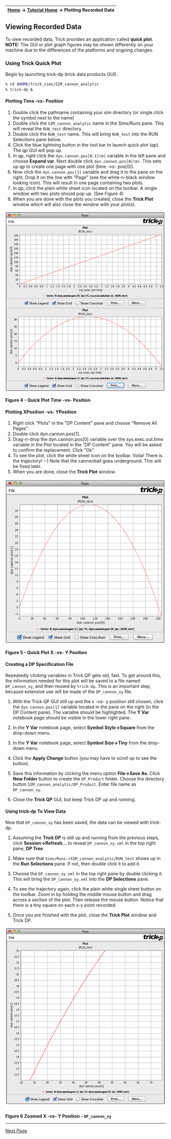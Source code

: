 | [Home](/trick) → [Tutorial Home](Tutorial) → Plotting Recorded Data |
|-------------------------------------------------------------------|

<a id=viewing-recorded-data></a>
## Viewing Recorded Data

To view recorded data, Trick provides an application called **quick plot**.
**NOTE:** The GUI or plot graph figures may be shown differently on your
machine due to the differences of the platforms and ongoing changes.

### Using Trick Quick Plot
Begin by launching trick-dp (trick data products GUI).

```bash
% cd $HOME/trick_sims/SIM_cannon_analytic
% trick-dp &
```

#### Plotting Time -vs- Position
1. Double click the pathname containing your sim directory (or single
click the symbol next to the name)
1. Double click the `SIM_cannon_analytic` name in the Sims/Runs pane.
This will reveal the `RUN_test` directory.
1. Double click the `RUN_test` name. This will bring `RUN_test` into
the RUN Selections pane below.
1. Click the blue lightning button in the tool bar to launch quick
plot (qp). The qp GUI will pop up.
1. In qp, right click the `dyn.cannon.pos[0-1](m)` variable in the
left pane and choose **Expand var**. Next double click `dyn.cannon.pos[0](m)`.
This sets up qp to create one page with one plot (time -vs- pos[0]).
1. Now click the `dyn.cannon.pos[1]` variable and drag it to the pane
on the right. Drop it on the line with "Page" (see the white-n-black window
looking icon). This will result in one page containing two plots.
1. In qp, click the plain white sheet icon located on the toolbar. A
single window with two plots should pop up. (See Figure 4)
1. When you are done with the plots you created, close the **Trick
Plot** window which will also close the window with your plot(s).

![Plot of Time vs Position](images/PlotTimeVsPosition.png)

**Figure 4 - Quick Plot Time -vs- Position**

#### Plotting XPosition -vs- YPosition
1. Right click "Plots" in the "DP Content" pane and choose
"Remove All Pages".
1. Double click dyn.cannon.pos[1].
1. Drag-n-drop the dyn.cannon.pos[0] variable over
the sys.exec.out.time variable in the Plot located in the "DP Content" pane. You
will be asked to confirm the replacement. Click "Ok".
1. To see the plot, click the white sheet icon on the toolbar. Voila!
There is the trajectory! :-) Note that the cannonball goes underground. This
will be fixed later.
1. When you are done, close the **Trick Plot** window.

![Plot of X vs Y Position](images/PlotXvsYPosition.png)

**Figure 5 - Quick Plot X -vs- Y Position**

#### Creating a DP Specification File
Repeatedly clicking variables in Trick QP gets old, fast. To get around this,
the information needed for this plot will be saved to a file named
`DP_cannon_xy`, and then reused by `trick-dp`. This is an important step,
because extensive use will be made of the `DP_cannon_xy` file.

1. With the Trick QP GUI still up and the x -vs- y position still
chosen, click the `dyn.cannon.pos[1]` variable located in the pane on the right
(in the DP Content pane). The variable should be highlighted. The **Y Var**
notebook page should be visible in the lower right pane.

1. In the **Y Var** notebook page, select **Symbol Style->Square**
from the drop-down menu.

1. In the **Y Var** notebook page, select **Symbol Size->Tiny** from
the drop-down menu.

1. Click the **Apply Change** button (you may have to scroll up to
see the button).

1. Save this information by clicking the menu option **File->Save As**.
Click **New Folder** button to create the `DP_Product` folder. Choose the
directory button `SIM_cannon_analytic/DP_Product`. Enter file name as `DP_cannon_xy`.

1. Close the **Trick QP** GUI, but keep Trick DP up and running.

#### Using trick-dp To View Data
Now that `DP_cannon_xy` has been saved, the data can be viewed with trick-dp.

1. Assuming the **Trick DP** is still up and running from the
previous steps, click **Session->Refresh…** to reveal `DP_cannon_xy.xml` in
the top right pane, **DP Tree**.

1. Make sure that `Sims/Runs->SIM_cannon_analytic/RUN_test` shows up
in the  **Run Selections** pane. If not, then double click it to add it.

1. Choose the `DP_cannon_xy.xml` in the top right pane by double
clicking it. This will bring the `DP_cannon_xy.xml` into the **DP Selections** pane.

1. To see the trajectory again, click the plain white single sheet
button on the toolbar. Zoom in by holding the middle mouse button and drag
across a section of the plot. Then release the mouse button. Notice that there
is a tiny square on each x-y point recorded.

1. Once you are finished with the plot, close the **Trick Plot**
window and Trick DP.

![Plot Zoomed X vs Y Position](images/PlotZoomedXYPosition.png)

**Figure 6 Zoomed X -vs- Y Position - `DP_cannon_xy`**

---
[Next Page](ATutRunningRealtime)
